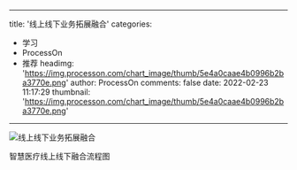 
---
title: '线上线下业务拓展融合'
categories: 
 - 学习
 - ProcessOn
 - 推荐
headimg: 'https://img.processon.com/chart_image/thumb/5e4a0caae4b0996b2ba3770e.png'
author: ProcessOn
comments: false
date: 2022-02-23 11:17:29
thumbnail: 'https://img.processon.com/chart_image/thumb/5e4a0caae4b0996b2ba3770e.png'
---

<div>   
<img class="thumb" alt="线上线下业务拓展融合" src="https://img.processon.com/chart_image/thumb/5e4a0caae4b0996b2ba3770e.png" referrerpolicy="no-referrer">
<p>智慧医疗线上线下融合流程图</p>  
</div>
            